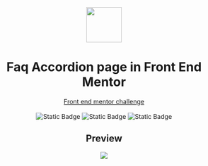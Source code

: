 <div align="center">
  <img src="https://www.frontendmentor.io/static/images/logo-mobile.svg" width="80"/>
  <h1>Faq Accordion page in Front End Mentor</h1>
 <a href="https://www.frontendmentor.io/challenges/faq-accordion-wyfFdeBwBz">Front end mentor challenge</a> <br/>
</div>

  <br/>
<!--Badges --->
<div align="center">
  
  <img alt="Static Badge" src="https://img.shields.io/badge/Profile-Ratul-48cae4?style=for-the-badge">
  <img alt="Static Badge" src="https://img.shields.io/badge/Status-Success-green?style=for-the-badge">
  <img alt="Static Badge" src="https://img.shields.io/badge/Difficulty-Newbie-0077b6?style=for-the-badge">
</div>

<!--Preview --->
<div align="center">
  <h2>Preview</h2>
  <img src="https://github.com/ratul0407/faq-accordion/assets/115800810/e2c83a8b-5ebf-4ace-8aea-f543267a7d77" />

</div>
